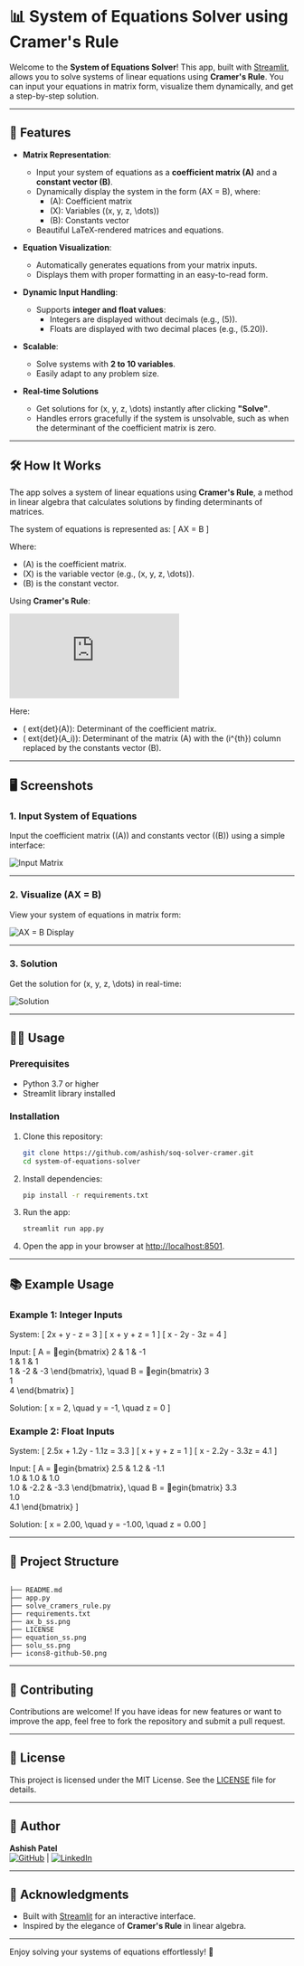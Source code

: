 
# **📊 System of Equations Solver using Cramer's Rule**

Welcome to the **System of Equations Solver**! This app, built with [Streamlit](https://streamlit.io/), allows you to solve systems of linear equations using **Cramer's Rule**. You can input your equations in matrix form, visualize them dynamically, and get a step-by-step solution.

---

## 🚀 Features

- **Matrix Representation**:
  - Input your system of equations as a **coefficient matrix (A)** and a **constant vector (B)**.
  - Dynamically display the system in the form \(AX = B\), where:
    - \(A\): Coefficient matrix
    - \(X\): Variables (\(x, y, z, \dots\))
    - \(B\): Constants vector
  - Beautiful LaTeX-rendered matrices and equations.

- **Equation Visualization**:
  - Automatically generates equations from your matrix inputs.
  - Displays them with proper formatting in an easy-to-read form.

- **Dynamic Input Handling**:
  - Supports **integer and float values**:
    - Integers are displayed without decimals (e.g., \(5\)).
    - Floats are displayed with two decimal places (e.g., \(5.20\)).

- **Scalable**:
  - Solve systems with **2 to 10 variables**.
  - Easily adapt to any problem size.

- **Real-time Solutions**
    - Get solutions for \(x, y, z, \dots\) instantly after clicking **"Solve"**.
  - Handles errors gracefully if the system is unsolvable, such as when the determinant of the coefficient matrix is zero.


---

## 🛠️ How It Works

The app solves a system of linear equations using **Cramer's Rule**, a method in linear algebra that calculates solutions by finding determinants of matrices.

The system of equations is represented as:
\[
AX = B
\]

Where:
- \(A\) is the coefficient matrix.
- \(X\) is the variable vector (e.g., \(x, y, z, \dots\)).
- \(B\) is the constant vector.

Using **Cramer's Rule**:
<!-- \[
x_i = rac{	ext{det}(A_i)}{	ext{det}(A)}, \quad i = 1, 2, \dots, n
\] -->
![Cramer's Rule](https://latex.codecogs.com/svg.latex?x_i%20%3D%20%5Cfrac%7B%5Ctext%7Bdet%7D%28A_i%29%7D%7B%5Ctext%7Bdet%7D%28A%29%7D%2C%20i%20%3D%201%2C%202%2C%20%5Cdots%2C%20n)

Here:
- \(	ext{det}(A)\): Determinant of the coefficient matrix.
- \(	ext{det}(A_i)\): Determinant of the matrix \(A\) with the \(i^{th}\) column replaced by the constants vector \(B\).

---

## 🖥️ Screenshots

### 1. Input System of Equations
Input the coefficient matrix (\(A\)) and constants vector (\(B\)) using a simple interface:

![Input Matrix](equation_ss.png)

---

### 2. Visualize \(AX = B\)
View your system of equations in matrix form:

![AX = B Display](ax_b_ss.png)

---

### 3. Solution
Get the solution for \(x, y, z, \dots\) in real-time:

![Solution](solu_ss.png)

---

## 🧑‍💻 Usage

### Prerequisites
- Python 3.7 or higher
- Streamlit library installed

### Installation

1. Clone this repository:
   ```bash
   git clone https://github.com/ashish/soq-solver-cramer.git
   cd system-of-equations-solver
   ```

2. Install dependencies:
   ```bash
   pip install -r requirements.txt
   ```

3. Run the app:
   ```bash
   streamlit run app.py
   ```

4. Open the app in your browser at [http://localhost:8501](http://localhost:8501).

---

## 📚 Example Usage

### Example 1: Integer Inputs
System:
\[
2x + y - z = 3
\]
\[
x + y + z = 1
\]
\[
x - 2y - 3z = 4
\]

Input:
\[
A = egin{bmatrix}
2 & 1 & -1 \
1 & 1 & 1 \
1 & -2 & -3
\end{bmatrix}, \quad
B = egin{bmatrix}
3 \
1 \
4
\end{bmatrix}
\]

Solution:
\[
x = 2, \quad y = -1, \quad z = 0
\]

### Example 2: Float Inputs
System:
\[
2.5x + 1.2y - 1.1z = 3.3
\]
\[
x + y + z = 1
\]
\[
x - 2.2y - 3.3z = 4.1
\]

Input:
\[
A = egin{bmatrix}
2.5 & 1.2 & -1.1 \
1.0 & 1.0 & 1.0 \
1.0 & -2.2 & -3.3
\end{bmatrix}, \quad
B = egin{bmatrix}
3.3 \
1.0 \
4.1
\end{bmatrix}
\]

Solution:
\[
x = 2.00, \quad y = -1.00, \quad z = 0.00
\]

---

## 📂 Project Structure

```plaintext

├── README.md                           
├── app.py                  
├── solve_cramers_rule.py   
├── requirements.txt        
├── ax_b_ss.png              
├── LICENSE             
├── equation_ss.png               
├── solu_ss.png
├── icons8-github-50.png                           
```

---

## 🤝 Contributing

Contributions are welcome! If you have ideas for new features or want to improve the app, feel free to fork the repository and submit a pull request.

---

## 📄 License

This project is licensed under the MIT License. See the [LICENSE](LICENSE) file for details.

---

## 👤 Author  
**Ashish Patel**  
[![GitHub](icons8-github-50.png)](https://github.com/ashishpatel8736) | [![LinkedIn](https://img.icons8.com/ios-filled/50/0077b5/linkedin.png)](https://www.linkedin.com/in/ashishpatel8736)

---

## 🌟 Acknowledgments

- Built with [Streamlit](https://streamlit.io/) for an interactive interface.
- Inspired by the elegance of **Cramer's Rule** in linear algebra.

---

Enjoy solving your systems of equations effortlessly! 🎉
